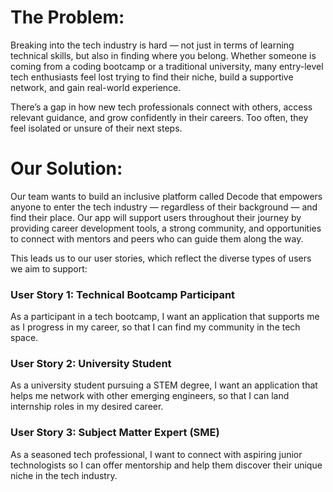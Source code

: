 # The Problem:
Breaking into the tech industry is hard — not just in terms of learning technical skills, but also in finding where you belong. Whether someone is coming from a coding bootcamp or a traditional university, many entry-level tech enthusiasts feel lost trying to find their niche, build a supportive network, and gain real-world experience.

There’s a gap in how new tech professionals connect with others, access relevant guidance, and grow confidently in their careers. Too often, they feel isolated or unsure of their next steps.

# Our Solution: 
Our team wants to build an inclusive platform called Decode that empowers anyone to enter the tech industry — regardless of their background — and find their place. Our app will support users throughout their journey by providing career development tools, a strong community, and opportunities to connect with mentors and peers who can guide them along the way.

This leads us to our user stories, which reflect the diverse types of users we aim to support:

### User Story 1: Technical Bootcamp Participant
As a participant in a tech bootcamp, I want an application that supports me as I progress in my career, so that I can find my community in the tech space.

### User Story 2: University Student
As a university student pursuing a STEM degree, I want an application that helps me network with other emerging engineers, so that I can land internship roles in my desired career. 

### User Story 3: Subject Matter Expert (SME)
As a seasoned tech professional, I want to connect with aspiring junior technologists so I can offer mentorship and help them discover their unique niche in the tech industry.
